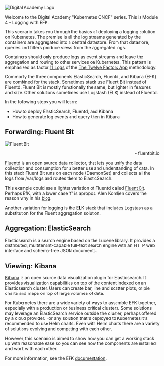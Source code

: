 ![Digital Academy Logo](/sylus/courses/kubernetes-cncf/module-4/assets/digital-academy-logo.png)

Welcome to the Digital Academy "Kubernetes CNCF" series. This is Module 4 - Logging with EFK.

This scenario takes you through the basics of deploying a logging solution on Kubernetes. The premise is all the log streams generated by the containers are aggregated into a central datastore. From that datastore, queries and filters produce views from the aggregated logs.

Containers should only produce logs as event streams and leave the aggregation and routing to other services on Kubernetes. This pattern is emphasized as factor [11 Logs](https://12factor.net/logs) of the [The Twelve Factors App](https://12factor.net/) methodology.

Commonly the three components ElasticSearch, Fluentd, and Kibana (EFK) are combined for the stack. Sometimes stack use Fluent Bit instead of Fluentd. Fluent Bit is mostly functionally the same, but lighter in features and size. Other solutions sometimes use Logstash (ELK) instead of Fluentd.

In the following steps you will learn:

- How to deploy ElasticSearch, Fluentd, and Kibana
- How to generate log events and query then in Kibana

## Forwarding: Fluent Bit ##

![Fluent Bit](/javajon/courses/kubernetes-observability/efk/assets/flb_002.png "fluent Bit")
<div style="text-align: right">- fluentbit.io</div>

[Fluentd](https://www.fluentd.org/) is an open source data collector, that lets you unify the data collection and consumption for a better use and understanding of data. In this stack Fluent Bit runs on each node (DaemonSet) and collects all the logs from /var/logs and routes them to ElasticSearch.

This example could use a lighter variation of Fluentd called [Fluent Bit](https://fluentbit.io/). Perhaps EfK, with a lower case 'f' is apropos. [Alen Komljen](https://akomljen.com/) covers the reason why in his [blog](https://akomljen.com/get-kubernetes-logs-with-efk-stack-in-5-minutes/).

Another variation for logging is the E**L**K stack that includes Logstash as a substitution for the Fluent aggregation solution.

## Aggregation: ElasticSearch ##

Elasticsearch is a search engine based on the Lucene library. It provides a distributed, multitenant-capable full-text search engine with an HTTP web interface and schema-free JSON documents.

## Viewing: Kibana ##

[Kibana](https://www.elastic.co/products/kibana) is an open source data visualization plugin for Elasticsearch. It provides visualization capabilities on top of the content indexed on an Elasticsearch cluster. Users can create bar, line and scatter plots, or pie charts and maps on top of large volumes of data.

For Kubernetes there are a wide variety of ways to assemble EFK together, especially with a production or business critical clusters. Some solutions may leverage an ElasticSearch service outside the cluster, perhaps offered by a cloud provider. For any solution that's deployed to Kubernetes it's recommended to use Helm charts. Even with Helm charts there are a variety of solutions evolving and competing with each other.

However, this scenario is aimed to show how you can get a working stack up with reasonable ease so you can see how the components are installed and work with each other.

For more information, see the EFK [documentation][docs].

<!-- Links Referenced -->

[docs]:           https://www.digitalocean.com/community/tutorials/how-to-set-up-an-elasticsearch-fluentd-and-kibana-efk-logging-stack-on-kubernetes
